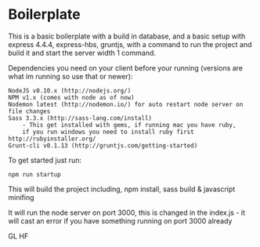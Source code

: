 Boilerplate
===========

This is a basic boilerplate with a build in database, and a basic setup with express 4.4.4, express-hbs, gruntjs, with a command to run the project and build it and start the server width 1 command.

Dependencies you need on your client before your running 
(versions are what im running so use that or newer):

    NodeJS v0.10.x (http://nodejs.org/)
    NPM v1.x (comes with node as of now)
    Nodemon latest (http://nodemon.io/) for auto restart node server on file changes
    Sass 3.3.x (http://sass-lang.com/install)
        - This get installed with gems, if running mac you have ruby, 
        if you run windows you need to install ruby first http://rubyinstaller.org/
    Grunt-cli v0.1.13 (http://gruntjs.com/getting-started)

To get started just run:

    npm run startup
  
This will build the project including, npm install, sass build & javascript minifing

It will run the node server on port 3000, this is changed in the index.js - it will cast an error if you have something running on port 3000 already

GL HF
